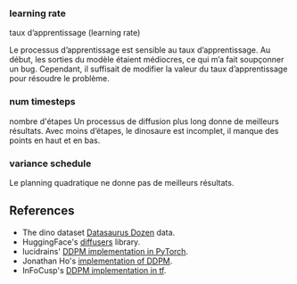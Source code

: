### learning rate
taux d’apprentissage (learning rate)


Le processus d’apprentissage est sensible au taux d’apprentissage.
Au début, les sorties du modèle étaient médiocres, ce qui m’a fait soupçonner un bug.
Cependant, il suffisait de modifier la valeur du taux d’apprentissage pour résoudre le problème.

### num timesteps

nombre d'étapes
Un processus de diffusion plus long donne de meilleurs résultats.
Avec moins d’étapes, le dinosaure est incomplet, il manque des points en haut et en bas.

### variance schedule

Le planning quadratique ne donne pas de meilleurs résultats.

## References

* The dino dataset [Datasaurus Dozen](https://www.autodesk.com/research/publications/same-stats-different-graphs) data.
* HuggingFace's [diffusers](https://github.com/huggingface/diffusers) library.
* lucidrains' [DDPM implementation in PyTorch](https://github.com/lucidrains/denoising-diffusion-pytorch).
* Jonathan Ho's [implementation of DDPM](https://github.com/hojonathanho/diffusion).
* InFoCusp's [DDPM implementation in tf](https://github.com/InFoCusp/diffusion_models).
